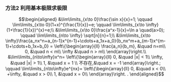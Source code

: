 ### 方法2 利用基本极限求极限

$$\begin{aligned}
&\lim\limits_{x\to 0}\frac{\sin x}{x}=1; \qquad \lim\limits_{x\to 0}(1+x)^{\frac{1}{x}}=e; \qquad \lim\limits_{x\to \infty}(1+\frac{1}{x})^{x}=e;\\
&\lim\limits_{x\to 0}\frac{a^x-1}{x}=\ln a \quad(a>0); \qquad \lim\limits_{n\to \infty} \sqrt[n]{n}=1;\\
&\lim\limits_{x\to \infty}\frac{a_nx^n+a_{n-1}x^{n-1}+\cdots+a_1x+a_0}{b_nx^m+a_{m-1}x^{m-1}+\cdots+b_1x+b_0} = 
\left\{\begin{array}{ll}
\frac{a_n}{b_m}, &\quad n=m\\
0, &\quad n < m\\
\infty &\quad n > m\\
\end{array}\right.\\
&\lim\limits_{n\to\infty}x^n=
\left\{\begin{array}{ll}
0, &\quad |x| < 1\\
\infty, &\quad |x| > 1\\
1, &\quad x = 1 \\
不存在,&\quad x = -1
\end{array}\right.; \qquad
\lim\limits_{n\to\infty}e^{nx}=
\left\{\begin{array}{ll}
0, &\quad x < 0\\
+\infty, &\quad x > 0\\
1, &\quad x = 0\\
\end{array}\right. .
\end{aligned}$$
